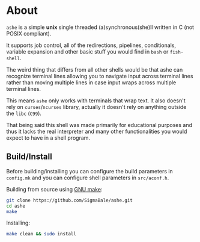 # About
`ashe` is a simple **unix** single threaded (a)synchronous(she)ll written in C (not POSIX compliant).

It supports job control, all of the redirections, pipelines, conditionals, variable
expansion and other basic stuff you would find in `bash` or `fish-shell`.

The weird thing that differs from all other shells would be that ashe can
recognize terminal lines allowing you to navigate input across terminal lines
rather than moving multiple lines in case input wraps across multiple terminal
lines.

This means `ashe` only works with terminals that wrap text.
It also doesn't rely on `curses`/`ncurses` library, actually it doesn't rely on anything
outside the `libc` (`C99`).

That being said this shell was made primarily for educational purposes and thus it lacks
the real interpreter and many other functionalities you would expect to have in
a shell program.

## Build/Install
Before building/installing you can configure the build parameters in
`config.mk` and you can configure shell parameters in `src/aconf.h`.

Building from source using [GNU make](https://www.gnu.org/software/make/):
```sh
git clone https://github.com/SigmaBale/ashe.git
cd ashe
make
```
Installing:
```sh
make clean && sudo install
```
